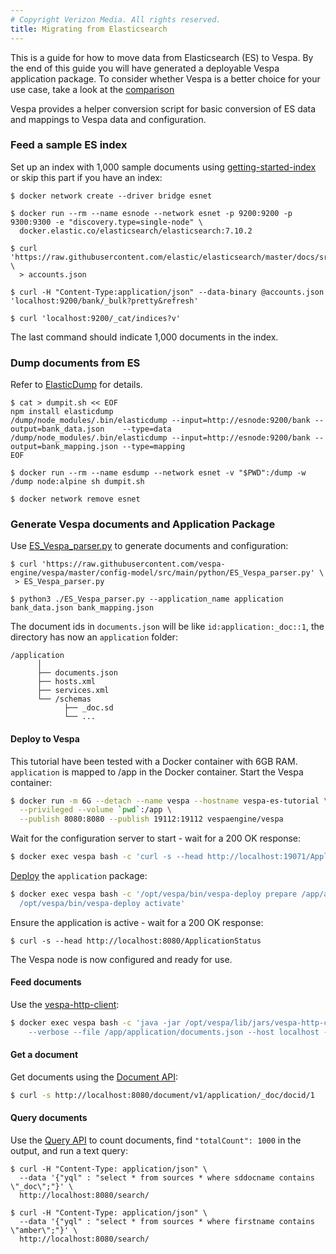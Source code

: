 ```yaml
---
# Copyright Verizon Media. All rights reserved.
title: Migrating from Elasticsearch
---
```


This is a guide for how to move data from Elasticsearch (ES) to Vespa.
By the end of this guide you will have generated a deployable Vespa application package.
To consider whether Vespa is a better choice for your use case,
take a look at the [comparison](elastic-search-comparison.html)

Vespa provides a helper conversion script for basic conversion of ES data and mappings
to Vespa data and configuration.
<!-- ToDo: more details on what is in an app package and a link ...  -->


### Feed a sample ES index
Set up an index with 1,000 sample documents using
[getting-started-index](https://www.elastic.co/guide/en/elasticsearch/reference/7.9/getting-started-index.html)
or skip this part if you have an index:

```
$ docker network create --driver bridge esnet

$ docker run --rm --name esnode --network esnet -p 9200:9200 -p 9300:9300 -e "discovery.type=single-node" \
  docker.elastic.co/elasticsearch/elasticsearch:7.10.2

$ curl 'https://raw.githubusercontent.com/elastic/elasticsearch/master/docs/src/test/resources/accounts.json' \
  > accounts.json

$ curl -H "Content-Type:application/json" --data-binary @accounts.json 'localhost:9200/bank/_bulk?pretty&refresh'

$ curl 'localhost:9200/_cat/indices?v'
```
The last command should indicate 1,000 documents in the index.


### Dump documents from ES
Refer to [ElasticDump](https://github.com/elasticsearch-dump/elasticsearch-dump) for details.

```
$ cat > dumpit.sh << EOF
npm install elasticdump
/dump/node_modules/.bin/elasticdump --input=http://esnode:9200/bank --output=bank_data.json    --type=data
/dump/node_modules/.bin/elasticdump --input=http://esnode:9200/bank --output=bank_mapping.json --type=mapping
EOF

$ docker run --rm --name esdump --network esnet -v "$PWD":/dump -w /dump node:alpine sh dumpit.sh

$ docker network remove esnet
```


### Generate Vespa documents and Application Package
Use [ES_Vespa_parser.py](https://github.com/vespa-engine/vespa/tree/master/config-model/src/main/python)
to generate documents and configuration:

 ```
$ curl 'https://raw.githubusercontent.com/vespa-engine/vespa/master/config-model/src/main/python/ES_Vespa_parser.py' \
  > ES_Vespa_parser.py

$ python3 ./ES_Vespa_parser.py --application_name application bank_data.json bank_mapping.json
 ```

The document ids in `documents.json` will be like `id:application:_doc::1`,
the directory has now an `application` folder:

```
/application
      │     
      ├── documents.json
      ├── hosts.xml
      ├── services.xml
      └── /schemas
            ├── _doc.sd
            └── ... 
```



#### Deploy to Vespa
This tutorial have been tested with a Docker container with 6GB RAM.
`application` is mapped to /app in the Docker container.
Start the Vespa container:
 
```bash
$ docker run -m 6G --detach --name vespa --hostname vespa-es-tutorial \
  --privileged --volume `pwd`:/app \
  --publish 8080:8080 --publish 19112:19112 vespaengine/vespa
```

Wait for the configuration server to start - wait for a 200 OK response:

```bash
$ docker exec vespa bash -c 'curl -s --head http://localhost:19071/ApplicationStatus'
```

[Deploy](https://docs.vespa.ai/en/cloudconfig/application-packages.html#deploy)
the `application` package:

```bash
$ docker exec vespa bash -c '/opt/vespa/bin/vespa-deploy prepare /app/application && \
  /opt/vespa/bin/vespa-deploy activate'
``` 


Ensure the application is active - wait for a 200 OK response:

```
$ curl -s --head http://localhost:8080/ApplicationStatus
```

The Vespa node is now configured and ready for use.



#### Feed documents
Use the [vespa-http-client](https://docs.vespa.ai/en/vespa-http-client.html):

```bash
$ docker exec vespa bash -c 'java -jar /opt/vespa/lib/jars/vespa-http-client-jar-with-dependencies.jar \
    --verbose --file /app/application/documents.json --host localhost --port 8080'
```


#### Get a document
Get documents using the [Document API](https://docs.vespa.ai/en/document-v1-api-guide.html):

```bash
$ curl -s http://localhost:8080/document/v1/application/_doc/docid/1
```


#### Query documents
Use the [Query API](https://docs.vespa.ai/en/query-api.html) to count documents,
find `"totalCount": 1000` in the output, and run a text query:

```
$ curl -H "Content-Type: application/json" \
  --data '{"yql" : "select * from sources * where sddocname contains \"_doc\";"}' \
  http://localhost:8080/search/

$ curl -H "Content-Type: application/json" \
  --data '{"yql" : "select * from sources * where firstname contains \"amber\";"}' \
  http://localhost:8080/search/
```